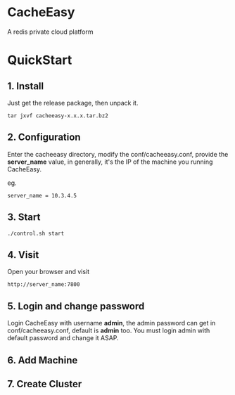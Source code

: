 # CacheEasy

A redis private cloud platform

# QuickStart

## 1. Install
Just get the release package, then unpack it.

    tar jxvf cacheeasy-x.x.x.tar.bz2
    
## 2. Configuration
Enter the cacheeasy directory, modify the conf/cacheeasy.conf, provide the **server_name** value, in generally, it's the IP of the machine you running CacheEasy.

eg.

    server_name = 10.3.4.5

## 3. Start

    ./control.sh start
    
## 4. Visit
Open your browser and visit

    http://server_name:7800

## 5. Login and change password
Login CacheEasy with username **admin**, the admin password can get in conf/cacheeasy.conf, default is **admin** too. You must login admin with default password and change it ASAP.

## 6. Add Machine

## 7. Create Cluster

